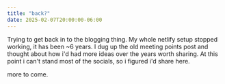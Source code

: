 ```yaml
---
title: "back?"
date: 2025-02-07T20:00:00-06:00
---
```


Trying to get back in to the blogging thing. My whole netlify setup stopped working, it has been ~6 years.  I dug up the old meeting points post and thought about how i'd had more ideas over the years worth sharing.  At this point i can't stand most of the socials, so i figured i'd share here. 

more to come.
